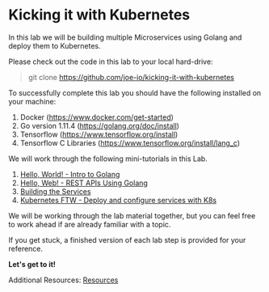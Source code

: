 # Kicking it with Kubernetes

In this lab we will be building multiple Microservices using Golang and deploy them to Kubernetes.

Please check out the code in this lab to your local hard-drive:
> git clone https://github.com/joe-io/kicking-it-with-kubernetes 

To successfully complete this lab you should have the following installed on your machine:
1. Docker  (https://www.docker.com/get-started)
2. Go version 1.11.4 (https://golang.org/doc/install)
3. Tensorflow  (https://www.tensorflow.org/install)  
4. Tensorflow C Libraries (https://www.tensorflow.org/install/lang_c)  

We will work through the following mini-tutorials in this Lab.

1. [Hello, World! - Intro to Golang](helloworld)
2. [Hello, Web! - REST APIs Using Golang](helloweb)
3. [Building the Services](services)
4. [Kubernetes FTW - Deploy and configure services with K8s](hellok8s/README.md)

We will be working through the lab material together, but you can feel free to work ahead if are already familiar with a topic.

If you get stuck, a finished version of each lab step is provided for your reference.

<b>Let's get to it!</b>

Additional Resources: [Resources](./resources.md)
